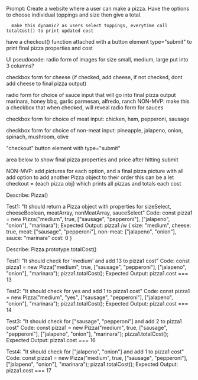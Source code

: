 <!-- pseusdo code -->
Prompt: Create a website where a user can make a pizza. Have the options to choose individual toppings and size then give a total. 






      make this dynamic? as users select toppings, everytime call totalCost() to print updated cost

have a checkout() function attached with a button element type="submit" to print final pizza properties and cost



UI pseudocode:
radio form of images for size small, medium, large 
  put into 3 columns?

checkbox form for cheese (if checked, add cheese, if not checked, dont add cheese to final pizza output)

radio form for choice of sauce input that will go into final pizza output
  marinara, honey bbq, garlic parmesan, alfredo, ranch
    NON-MVP: make this a checkbox that when checked, will reveal radio form for sauces

checkbox form for choice of meat input: chicken, ham, pepperoni, sausage

checkbox form for choice of non-meat input: pineapple, jalapeno, onion, spinach, mushroom, olive

"checkout" button element with type="submit"

area below to show final pizza properties and price after hitting submit



NON-MVP: add pictures for each option, and a final pizza picture with all
add option to add another Pizza object to their order
  this can be a let checkout = {each pizza obj} which prints all pizzas and totals each cost





<!-- TDD -->

Describe: Pizza()

Test1: "It should return a Pizza object with properties for sizeSelect, cheeseBoolean, meatArray, nonMeatArray, sauceSelect"
Code: 
const pizza1 = new Pizza("medium", true, ["sausage", "pepperoni"], ["jalapeno", "onion"], "marinara");
Expected Output: 
pizza1 /w {
  size: "medium",
  cheese: true,
  meat: ["sausage", "pepperoni"],
  non-meat: ["jalapeno", "onion"],
  sauce: "marinara"
  cost: 0
}

  
Describe: Pizza.prototype.totalCost()

Test1: "It should check for 'medium' and add 13 to pizza1 cost"
Code: 
const pizza1 = new Pizza("medium", true, ["sausage", "pepperoni"], ["jalapeno", "onion"], "marinara");
pizza1.totalCost();
Expected Output:
pizza1.cost === 13

Test2: "It should check for yes and add 1 to pizza1 cost"
Code: 
const pizza1 = new Pizza("medium", "yes", ["sausage", "pepperoni"], ["jalapeno", "onion"], "marinara");
pizza1.totalCost();
Expected Output:
pizza1.cost === 14

Test3: "It should check for ["sausage", "pepperoni"] and add 2 to pizza1 cost"
Code: 
const pizza1 = new Pizza("medium", true, ["sausage", "pepperoni"], ["jalapeno", "onion"], "marinara");
pizza1.totalCost();
Expected Output:
pizza1.cost === 16

Test4: "It should check for ["jalapeno", "onion"] and add 1 to pizza1 cost"
Code: 
const pizza1 = new Pizza("medium", true, ["sausage", "pepperoni"], ["jalapeno", "onion"], "marinara");
pizza1.totalCost();
Expected Output:
pizza1.cost === 17